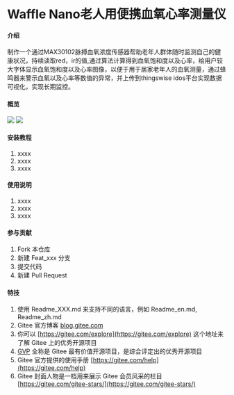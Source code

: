 # Waffle Nano老人用便携血氧心率测量仪

#### 介绍
制作一个通过MAX30102脉搏血氧浓度传感器帮助老年人群体随时监测自己的健康状况，持续读取red，ir的值,通过算法计算得到血氧饱和度以及心率，给用户较大字体显示血氧饱和度以及心率图像，以便于用于居家老年人的血氧测量，通过蜂鸣器来警示血氧以及心率等数值的异常，并上传到thingswise idos平台实现数据可视化，实现长期监控。

#### 概览
![](img/1.jpg)
![](img/2.jpg)

#### 安装教程

1.  xxxx
2.  xxxx
3.  xxxx

#### 使用说明

1.  xxxx
2.  xxxx
3.  xxxx

#### 参与贡献

1.  Fork 本仓库
2.  新建 Feat_xxx 分支
3.  提交代码
4.  新建 Pull Request


#### 特技

1.  使用 Readme\_XXX.md 来支持不同的语言，例如 Readme\_en.md, Readme\_zh.md
2.  Gitee 官方博客 [blog.gitee.com](https://blog.gitee.com)
3.  你可以 [https://gitee.com/explore](https://gitee.com/explore) 这个地址来了解 Gitee 上的优秀开源项目
4.  [GVP](https://gitee.com/gvp) 全称是 Gitee 最有价值开源项目，是综合评定出的优秀开源项目
5.  Gitee 官方提供的使用手册 [https://gitee.com/help](https://gitee.com/help)
6.  Gitee 封面人物是一档用来展示 Gitee 会员风采的栏目 [https://gitee.com/gitee-stars/](https://gitee.com/gitee-stars/)
